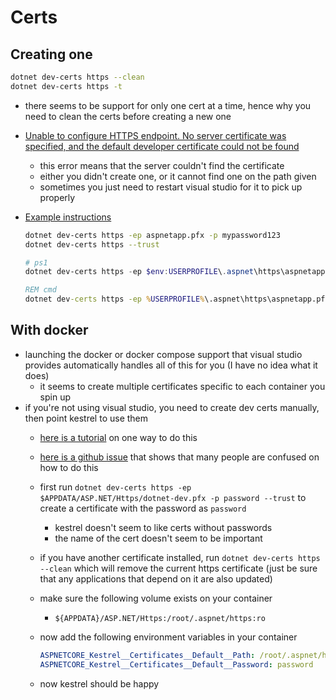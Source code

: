 # Certs

## Creating one

```bash
dotnet dev-certs https --clean
dotnet dev-certs https -t
```

- there seems to be support for only one cert at a time, hence why you need to clean the certs before creating a new one
- [Unable to configure HTTPS endpoint. No server certificate was specified, and the default developer certificate could not be found](https://stackoverflow.com/questions/53300480/unable-to-configure-https-endpoint-no-server-certificate-was-specified-and-the)
  - this error means that the server couldn't find the certificate
  - either you didn't create one, or it cannot find one on the path given
  - sometimes you just need to restart visual studio for it to pick up properly
- [Example instructions](https://github.com/dotnet-labs/JwtAuthDemo/tree/master/webapi/https)

    ```bash
    dotnet dev-certs https -ep aspnetapp.pfx -p mypassword123
    dotnet dev-certs https --trust
    ```

    ```ps1
    # ps1
    dotnet dev-certs https -ep $env:USERPROFILE\.aspnet\https\aspnetapp.pfx -p mypassword123
    ```

    ```cmd
    REM cmd
    dotnet dev-certs https -ep %USERPROFILE%\.aspnet\https\aspnetapp.pfx -p mypassword123
    ```

## With docker

- launching the docker or docker compose support that visual studio provides automatically handles all of this for you (I have no idea what it does)
  - it seems to create multiple certificates specific to each container you spin up
- if you're not using visual studio, you need to create dev certs manually, then point kestrel to use them
  - [here is a tutorial](https://codeburst.io/hosting-an-asp-net-core-app-on-docker-with-https-642cde4f04e8) on one way to do this
  - [here is a github issue](https://github.com/dotnet/AspNetCore.Docs/issues/6199) that shows that many people are confused on how to do this
  - first run `dotnet dev-certs https -ep $APPDATA/ASP.NET/Https/dotnet-dev.pfx -p password --trust` to create a certificate with the password as `password`
    - kestrel doesn't seem to like certs without passwords
    - the name of the cert doesn't seem to be important
  - if you have another certificate installed, run `dotnet dev-certs https --clean` which will remove the current https certificate (just be sure that any applications that depend on it are also updated)
  - make sure the following volume exists on your container
    - `${APPDATA}/ASP.NET/Https:/root/.aspnet/https:ro`
  - now add the following environment variables in your container

    ```yml
    ASPNETCORE_Kestrel__Certificates__Default__Path: /root/.aspnet/https/dotnet-dev.pfx
    ASPNETCORE_Kestrel__Certificates__Default__Password: password
    ```

  - now kestrel should be happy
